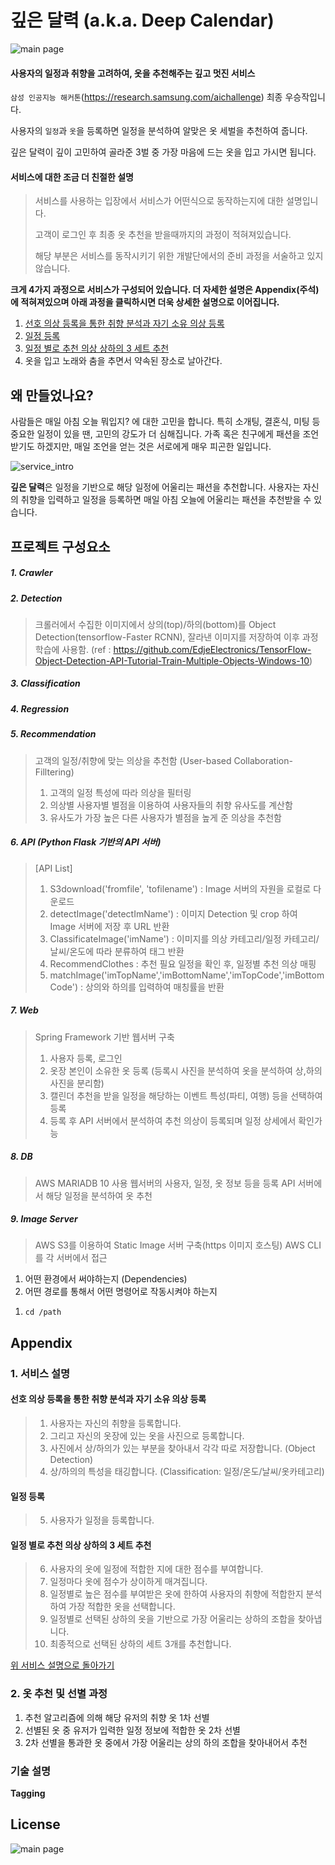 # 깊은 달력 (a.k.a. Deep Calendar)

![main page](./main.jpg)
#### 사용자의 일정과 취향을 고려하여, 옷을 추천해주는 깊고 멋진 서비스
`삼성 인공지능 해커톤`(https://research.samsung.com/aichallenge) 최종 우승작입니다.

사용자의 `일정`과 `옷`을 등록하면 일정을 분석하여 알맞은 옷 세벌을 추천하여 줍니다.

깊은 달력이 깊이 고민하여 골라준 3벌 중 가장 마음에 드는 옷을 입고 가시면 됩니다.

#### 서비스에 대한 조금 더 친절한 설명
> 서비스를 사용하는 입장에서 서비스가 어떤식으로 동작하는지에 대한 설명입니다.
>
> 고객이 로그인 후 최종 옷 추천을 받을때까지의 과정이 적혀져있습니다.
>
> 해당 부분은 서비스를 동작시키기 위한 개발단에서의 준비 과정을 서술하고 있지 않습니다.

**크게 4가지 과정으로 서비스가 구성되어 있습니다. 더 자세한 설명은 Appendix(주석)에 적혀져있으며 아래 과정을 클릭하시면 더욱 상세한 설명으로 이어집니다.**

1. [선호 의상 등록을 통한 취향 분석과 자기 소유 의상 등록](#선호-의상-등록을-통한-취향-분석과-자기-소유-의상-등록)
2. [일정 등록](#일정-등록)
3. [일정 별로 추천 의상 상하의 3 세트 추천](#일정-별로-추천-의상-상하의-3-세트-추천)
4. 옷을 입고 노래와 춤을 추면서 약속된 장소로 날아간다.

## 왜 만들었나요?
사람들은 매일 아침 오늘 뭐입지? 에 대한 고민을 합니다.
특히 소개팅, 결혼식, 미팅 등 중요한 일정이 있을 땐, 고민의 강도가 더 심해집니다.
가족 혹은 친구에게 패션을 조언 받기도 하겠지만, 매일 조언을 얻는 것은 서로에게 매우 피곤한 일입니다.

![service_intro](./service%20abstract.png)

**깊은 달력**은 일정을 기반으로 해당 일정에 어울리는 패션을 추천합니다.
사용자는 자신의 취향을 입력하고 일정을 등록하면 매일 아침 오늘에 어울리는 패션을 추천받을 수 있습니다.


## 프로젝트 구성요소

##### 1. Crawler
##### 2. Detection
> 크롤러에서 수집한 이미지에서 상의(top)/하의(bottom)를 Object Detection(tensorflow-Faster RCNN), 잘라낸 이미지를 저장하여 이후 과정 학습에 사용함.
> (ref : https://github.com/EdjeElectronics/TensorFlow-Object-Detection-API-Tutorial-Train-Multiple-Objects-Windows-10)
##### 3. Classification
##### 4. Regression
##### 5. Recommendation
> 고객의 일정/취향에 맞는 의상을 추천함 (User-based Collaboration-Filltering)  
> 1. 고객의 일정 특성에 따라 의상을 필터링
> 2. 의상별 사용자별 별점을 이용하여 사용자들의 취향 유사도를 계산함
> 3. 유사도가 가장 높은 다른 사용자가 별점을 높게 준 의상을 추천함
##### 6. API (Python Flask 기반의 API 서버)
> [API List]
> 1. S3download('fromfile', 'tofilename') : Image 서버의 자원을 로컬로 다운로드
> 2. detectImage('detectImName') : 이미지 Detection 및 crop 하여 Image 서버에 저장 후 URL 반환
> 3. ClassificateImage('imName') : 이미지를 의상 카테고리/일정 카테고리/날씨/온도에 따라 분류하여 태그 반환
> 4. RecommendClothes : 추천 필요 일정을 확인 후, 일정별 추천 의상 매핑 
> 5. matchImage('imTopName','imBottomName','imTopCode','imBottomCode') : 상의와 하의를 입력하여 매칭률을 반환
##### 7. Web
> Spring Framework 기반 웹서버 구축
> 1. 사용자 등록, 로그인
> 2. 옷장 본인이 소유한 옷 등록 (등록시 사진을 분석하여 옷을 분석하여 상,하의 사진을 분리함)
> 3. 캘린더 추천을 받을 일정을 해당하는 이벤트 특성(파티, 여행) 등을 선택하여 등록
> 4. 등록 후 API 서버에서 분석하여 추천 의상이 등록되며 일정 상세에서 확인가능
##### 8. DB
> AWS MARIADB 10 사용
> 웹서버의 사용자, 일정, 옷 정보 등을 등록
> API 서버에서 해당 일정을 분석하여 옷 추천
##### 9. Image Server
> AWS S3를 이용하여 Static Image 서버 구축(https 이미지 호스팅)
> AWS CLI를 각 서버에서 접근




1. 어떤 환경에서 써야하는지 (Dependencies)
2. 어떤 경로를 통해서 어떤 명령어로 작동시켜야 하는지
1) ``cd /path``



## Appendix

### 1. 서비스 설명
#### 선호 의상 등록을 통한 취향 분석과 자기 소유 의상 등록
 > 1. 사용자는 자신의 취향을 등록합니다.
 > 2. 그리고 자신의 옷장에 있는 옷을 사진으로 등록합니다.
 > 3. 사진에서 상/하의가 있는 부분을 찾아내서 각각 따로 저장합니다. (Object Detection)
 > 4. 상/하의의 특성을 태깅합니다. (Classification: 일정/온도/날씨/옷카테고리)
 
#### 일정 등록
 > 5. 사용자가 일정을 등록합니다.

#### 일정 별로 추천 의상 상하의 3 세트 추천
 > 6. 사용자의 옷에 일정에 적합한 지에 대한 점수를 부여합니다.
 > 7. 일정마다 옷에 점수가 상이하게 매겨집니다.
 > 8. 일정별로 높은 점수를 부여받은 옷에 한하여 사용자의 취향에 적합한지 분석하여 가장 적합한 옷을 선택합니다.
 > 9. 일정별로 선택된 상하의 옷을 기반으로 가장 어울리는 상하의 조합을 찾아냅니다.
 > 10. 최종적으로 선택된 상하의 세트 3개를 추천합니다.

[위 서비스 설명으로 돌아가기](#서비스에-대한-조금-더-친절한-설명)

### 2. 옷 추천 및 선별 과정
1. 추천 알고리즘에 의해 해당 유저의 취향 옷 1차 선별
2. 선별된 옷 중 유저가 입력한 일정 정보에 적합한 옷 2차 선별
3. 2차 선별을 통과한 옷 중에서 가장 어울리는 상의 하의 조합을 찾아내어서 추천

### 기술 설명
**Tagging**

## License
![main page](./bplogo.jpg)

